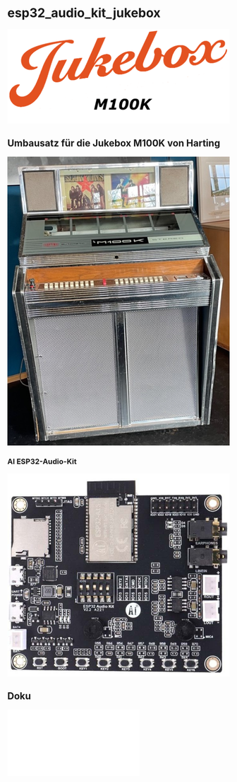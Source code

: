 # esp32_audio_kit_jukebox
![Image jukebox M100K](./data/Logo_Jukebox.png)

## Umbausatz für die Jukebox M100K von Harting

![M100K von Harting](harting_m100k.jpg)

### AI ESP32-Audio-Kit
![ESP32-Audio-Kit](esp32_audio_kit.jpg)

## Doku
![esp32_audio_kid_jukebox](./doc/esp32_audio_kid_jukebox.pdf)
